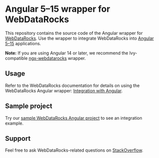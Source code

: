 # Angular 5–15 wrapper for WebDataRocks

This repository contains the source code of the Angular wrapper for [WebDataRocks](https://www.webdatarocks.com/). Use the wrapper to integrate WebDataRocks into [Angular 5–15](https://angular.dev/) applications.

**Note:** If you are using Angular 14 or later, we recommend the Ivy-compatible [ngx-webdatarocks](https://github.com/WebDataRocks/ngx-webdatarocks/) wrapper.

## Usage

Refer to the WebDataRocks documentation for details on using the WebDataRocks Angular wrapper: [Integration with Angular](https://www.webdatarocks.com/doc/angular/how-to-start-online-reporting).

## Sample project

Try our [sample WebDataRocks Angular project](https://github.com/WebDataRocks/pivot-angular/tree/ng-webdatarocks) to see an integration example.

## Support

Feel free to ask WebDataRocks-related questions on [StackOverflow](https://stackoverflow.com/questions/tagged/webdatarocks).
